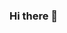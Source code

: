 ### Hi there 👋

<!--
**liltrek-tech/liltrek-tech** is a ✨ _special_ ✨ repository because its `README.md` (this file) appears on your GitHub profile.

Here are some ideas to get you started:

- 🔭 I’m currently working on ...
- 🌱 I’m currently learning ...
- 👯 I’m looking to collaborate on ...
- 🤔 I’m looking for help with ...
- 💬 Ask me about ...
- 📫 How to reach me: ...reyesderekmichael@gmail.com
- 😄 Pronouns: ...
- ⚡ Fun fact: ...
-->
